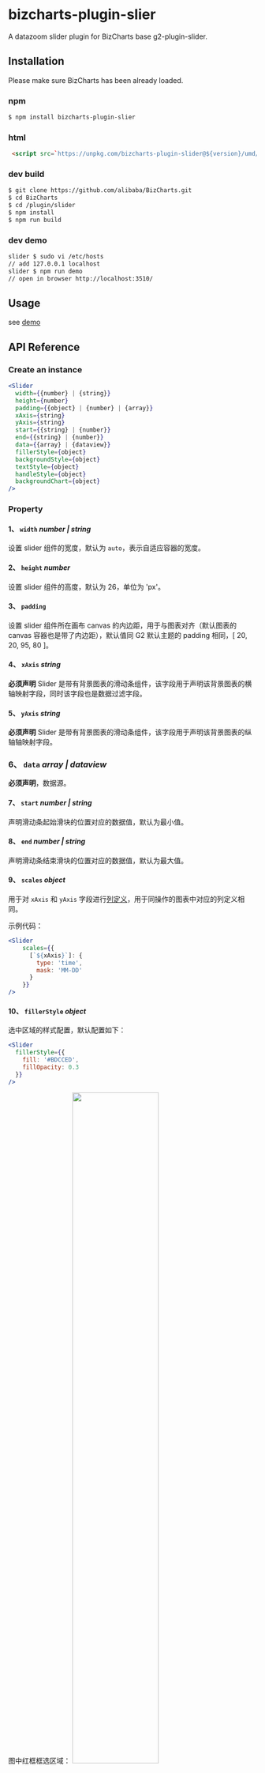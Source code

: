 # bizcharts-plugin-slier

A datazoom slider plugin for BizCharts base g2-plugin-slider.

## Installation

Please make sure BizCharts has been already loaded.

### npm
```sh
$ npm install bizcharts-plugin-slier
```

### html
```html
 <script src=`https://unpkg.com/bizcharts-plugin-slider@${version}/umd/bizcharts-plugin-slider.min.js`></script>
```

### dev build
```sh
$ git clone https://github.com/alibaba/BizCharts.git
$ cd BizCharts
$ cd /plugin/slider
$ npm install
$ npm run build
```

### dev demo

```sh
slider $ sudo vi /etc/hosts
// add 127.0.0.1 localhost
slider $ npm run demo
// open in browser http://localhost:3510/
```

## Usage
see [demo](https://alibaba.github.io/BizCharts/demo-detail.html?code=demo/other/rain-and-flow)


## API Reference

### Create an instance

```jsx
<Slider
  width={{number} | {string}}
  height={number}
  padding={{object} | {number} | {array}}
  xAxis={string}
  yAxis={string}
  start={{string} | {number}}
  end={{string} | {number}}
  data={{array} | {dataview}}
  fillerStyle={object}
  backgroundStyle={object}
  textStyle={object}
  handleStyle={object}
  backgroundChart={object}
/>
```
### Property

#### 1、 `width` *number | string*

设置 slider 组件的宽度，默认为 `auto`，表示自适应容器的宽度。

#### 2、 `height` *number*

设置 slider 组件的高度，默认为 26，单位为 'px'。

#### 3、 `padding`

设置 slider 组件所在画布 canvas 的内边距，用于与图表对齐（默认图表的 canvas 容器也是带了内边距），默认值同 G2 默认主题的 padding 相同，[ 20, 20, 95, 80 ]。

#### 4、 `xAxis` *string*

**必须声明** Slider 是带有背景图表的滑动条组件，该字段用于声明该背景图表的横轴映射字段，同时该字段也是数据过滤字段。

#### 5、 `yAxis` *string*


**必须声明** Slider 是带有背景图表的滑动条组件，该字段用于声明该背景图表的纵轴轴映射字段。

### 6、 `data` *array | dataview*

**必须声明**，数据源。

#### 7、 `start` *number | string*


声明滑动条起始滑块的位置对应的数据值，默认为最小值。

#### 8、 `end` *number | string*

声明滑动条结束滑块的位置对应的数据值，默认为最大值。

#### 9、 `scales` *object*

用于对 `xAxis` 和 `yAxis` 字段进行[列定义](/zh-cn/g2/3.x/tutorial/how-to-scale.htm)，用于同操作的图表中对应的列定义相同。

示例代码：

  ```jsx
  <Slider 
      scales={{
        [`${xAxis}`]: {
          type: 'time',
          mask: 'MM-DD'
        }
      }}
  />
  ```

#### 10、 `fillerStyle` *object*

选中区域的样式配置，默认配置如下：

  ```jsx
  <Slider 
    fillerStyle={{
      fill: '#BDCCED',
      fillOpacity: 0.3
    }}
  />
  ```

图中红框框选区域： <img src="https://gw.alipayobjects.com/zos/rmsportal/iYFxRgDjRSiCyVPFozik.png" style="width: 59%;">

#### 11、 `backgroundStyle` *object*

slider 整体背景样式。

#### 12、 `textStyle` *object*

slider 辅助文本字体样式配置。

#### 13、 `handleStyle` *object*

slider 滑块的样式配置，可配置的属性如下：

  ```jsx
    <Slider 
    handleStyle={{
      img: 'https://gw.alipayobjects.com/zos/rmsportal/QXtfhORGlDuRvLXFzpsQ.png', // 可以使图片地址也可以是 data urls
      width: 5,
      height: 26
    }}
  />
  ```

#### 14、 `backgroundChart` *object*
slider 滑块的背景图表配置，可配置其图表类型以及颜色：

  ```jsx
  <Slider 
    backgroundChart={{
    type: [ 'area' ], // 图表的类型，可以是字符串也可是是数组
    color: '#CCD6EC'
    }}
  />
  ```
  
#### 15、 `onChange` *function*

当滑动条滑块发生变化时，触发该回调函数，主要用于更新 ds 的状态量。该回调函数会提供一个参数，该参数是一个对象，包含如下属性：

  ```jsx
  <Slider 
  onChange = {(obj) => {
    const { startValue, endValue, startText, endText } = obj;
  }}
  />
  ```

  * `startValue` 起点滑块当前对应的原始数据值，如果是 `time` 或者 `timeCat` 类型是，该值为时间戳，请注意。
  * `endValue` 终点滑块当前对应的原始数据值，如果是 `time` 或者 `timeCat` 类型是，该值为时间戳，请注意。
  * `startText` 起点滑块当前的显示文本值
  * `endText` 终点滑块当前的显示文本值

> 说明：之所以区分 text 和 value，是因为大部分情况下用户会对数值进行格式化，所以在设置状态量和更新状态量时，需要保证前后数值类型的一致。

